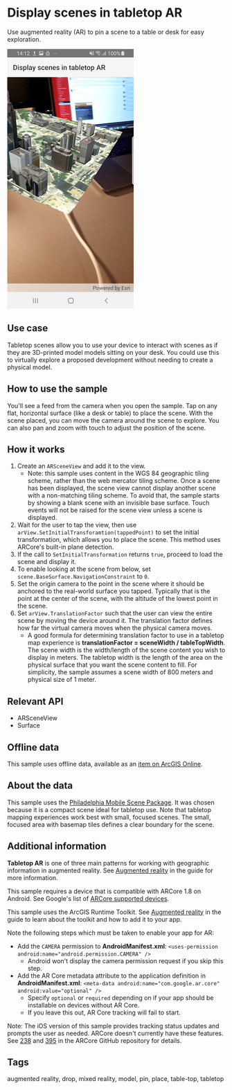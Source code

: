 # Display scenes in tabletop AR

Use augmented reality (AR) to pin a scene to a table or desk for easy exploration.

![Scene content shown sitting on a surface, as if it were a 3D printed model](DisplayScenesInTabletopAR.jpg)

## Use case

Tabletop scenes allow you to use your device to interact with scenes as if they are 3D-printed model models sitting on your desk. You could use this to virtually explore a proposed development without needing to create a physical model.

## How to use the sample

You'll see a feed from the camera when you open the sample. Tap on any flat, horizontal surface (like a desk or table) to place the scene. With the scene placed, you can move the camera around the scene to explore. You can also pan and zoom with touch to adjust the position of the scene.

## How it works

1. Create an `ARSceneView` and add it to the view.
    * Note: this sample uses content in the WGS 84 geographic tiling scheme, rather than the web mercator tiling scheme. Once a scene has been displayed, the scene view cannot display another scene with a non-matching tiling scheme. To avoid that, the sample starts by showing a blank scene with an invisible base surface. Touch events will not be raised for the scene view unless a scene is displayed.
2. Wait for the user to tap the view, then use `arView.SetInitialTransforamtion(tappedPoint)` to set the initial transformation, which allows you to place the scene. This method uses ARCore's built-in plane detection.
3. If the call to `SetInitialTransformation` returns `true`, proceed to load the scene and display it.
4. To enable looking at the scene from below, set `scene.BaseSurface.NavigationConstraint` to `0`.
5. Set the origin camera to the point in the scene where it should be anchored to the real-world surface you tapped. Typically that is the point at the center of the scene, with the altitude of the lowest point in the scene.
6. Set `arView.TranslationFactor` such that the user can view the entire scene by moving the device around it. The translation factor defines how far the virtual camera moves when the physical camera moves.
    * A good formula for determining translation factor to use in a tabletop map experience is **translationFactor = sceneWidth / tableTopWidth**. The scene width is the width/length of the scene content you wish to display in meters. The tabletop width is the length of the area on the physical surface that you want the scene content to fill. For simplicity, the sample assumes a scene width of 800 meters and physical size of 1 meter.

## Relevant API

* ARSceneView
* Surface

## Offline data

This sample uses offline data, available as an [item on ArcGIS Online](https://www.arcgis.com/home/item.html?id=7dd2f97bb007466ea939160d0de96a9d).

## About the data

This sample uses the [Philadelphia Mobile Scene Package](https://www.arcgis.com/home/item.html?id=7dd2f97bb007466ea939160d0de96a9d). It was chosen because it is a compact scene ideal for tabletop use. Note that tabletop mapping experiences work best with small, focused scenes. The small, focused area with basemap tiles defines a clear boundary for the scene.

## Additional information

**Tabletop AR** is one of three main patterns for working with geographic information in augmented reality. See [Augmented reality]() in the guide for more information.

This sample requires a device that is compatible with ARCore 1.8 on Android. See Google's list of [ARCore supported devices](https://developers.google.com/ar/discover/supported-devices).

This sample uses the ArcGIS Runtime Toolkit. See [Augmented reality]() in the guide to learn about the toolkit and how to add it to your app.

Note the following steps which must be taken to enable your app for AR:

* Add the `CAMERA` permission to **AndroidManifest.xml**: `<uses-permission android:name="android.permission.CAMERA" />`
  * Android won't display the camera permission request if you skip this step.
* Add the AR Core metadata attribute to the application definition in **AndroidManifest.xml**: `<meta-data android:name="com.google.ar.core" android:value="optional" />`
  * Specify `optional` or `required` depending on if your app should be installable on devices without AR Core.
  * If you leave this out, AR Core tracking will fail to start.

Note: The iOS version of this sample provides tracking status updates and prompts the user as needed. ARCore doesn't currently have these features. See [238](https://github.com/google-ar/arcore-android-sdk/issues/238) and [395](https://github.com/google-ar/arcore-android-sdk/issues/395) in the ARCore GitHub repository for details.

## Tags

augmented reality, drop, mixed reality, model, pin, place, table-top, tabletop
